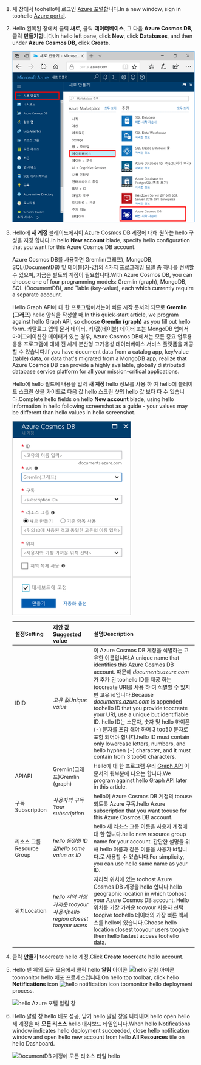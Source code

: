 1. <span data-ttu-id="cfefe-101">새 창에서 toohello에 로그인 [Azure 포털](https://portal.azure.com/)합니다.</span><span class="sxs-lookup"><span data-stu-id="cfefe-101">In a new window, sign in toohello [Azure portal](https://portal.azure.com/).</span></span>
2. <span data-ttu-id="cfefe-102">Hello 왼쪽된 창에서 클릭 **새로**, 클릭 **데이터베이스**, 그 다음 **Azure Cosmos DB**, 클릭 **만들기**합니다.</span><span class="sxs-lookup"><span data-stu-id="cfefe-102">In hello left pane, click **New**, click **Databases**, and then under **Azure Cosmos DB**, click **Create**.</span></span>
   
   ![Azure Portal 데이터베이스 창](./media/cosmos-db-create-dbaccount-graph/create-nosql-db-databases-json-tutorial-1.png)

3. <span data-ttu-id="cfefe-104">Hello에 **새 계정** 블레이드에서이 Azure Cosmos DB 계정에 대해 원하는 hello 구성을 지정 합니다.</span><span class="sxs-lookup"><span data-stu-id="cfefe-104">In hello **New account** blade, specify hello configuration that you want for this Azure Cosmos DB account.</span></span> 

    <span data-ttu-id="cfefe-105">Azure Cosmos DB를 사용하면 Gremlin(그래프), MongoDB, SQL(DocumentDB) 및 테이블(키-값)의 4가지 프로그래밍 모델 중 하나를 선택할 수 있으며, 지금은 별도의 계정이 필요합니다.</span><span class="sxs-lookup"><span data-stu-id="cfefe-105">With Azure Cosmos DB, you can choose one of four programming models: Gremlin (graph), MongoDB, SQL (DocumentDB), and Table (key-value), each which currently require a separate account.</span></span>
       
    <span data-ttu-id="cfefe-106">Hello Graph API에 대 한 프로그램에서는이 빠른 시작 문서의 되므로 **Gremlin (그래프)** hello 양식을 작성할 때.</span><span class="sxs-lookup"><span data-stu-id="cfefe-106">In this quick-start article, we program against hello Graph API, so choose **Gremlin (graph)** as you fill out hello form.</span></span> <span data-ttu-id="cfefe-107">카탈로그 앱의 문서 데이터, 키/값(테이블) 데이터 또는 MongoDB 앱에서 마이그레이션한 데이터가 있는 경우, Azure Cosmos DB에서는 모든 중요 업무용 응용 프로그램에 대해 전 세계 분산형 고가용성 데이터베이스 서비스 플랫폼을 제공할 수 있습니다.</span><span class="sxs-lookup"><span data-stu-id="cfefe-107">If you have document data from a catalog app, key/value (table) data, or data that's migrated from a MongoDB app, realize that Azure Cosmos DB can provide a highly available, globally distributed database service platform for all your mission-critical applications.</span></span>

    <span data-ttu-id="cfefe-108">Hello에 hello 필드에 내용을 입력 **새 계정** hello 정보를 사용 하 여 hello에 블레이드 스크린 샷을 가이드로 다음 값 hello 스크린 샷의 hello 값 보다 다 수 있습니다.</span><span class="sxs-lookup"><span data-stu-id="cfefe-108">Complete hello fields on hello **New account** blade, using hello information in hello following screenshot as a guide - your values may be different than hello values in hello screenshot.</span></span>
 
    ![hello Azure Cosmos DB에 대 한 새 계정 블레이드](./media/cosmos-db-create-dbaccount-graph/create-nosql-db-databases-json-tutorial-2.png)

    <span data-ttu-id="cfefe-110">설정</span><span class="sxs-lookup"><span data-stu-id="cfefe-110">Setting</span></span>|<span data-ttu-id="cfefe-111">제안 값</span><span class="sxs-lookup"><span data-stu-id="cfefe-111">Suggested value</span></span>|<span data-ttu-id="cfefe-112">설명</span><span class="sxs-lookup"><span data-stu-id="cfefe-112">Description</span></span>
    ---|---|---
    <span data-ttu-id="cfefe-113">ID</span><span class="sxs-lookup"><span data-stu-id="cfefe-113">ID</span></span>|<span data-ttu-id="cfefe-114">*고유 값*</span><span class="sxs-lookup"><span data-stu-id="cfefe-114">*Unique value*</span></span>|<span data-ttu-id="cfefe-115">이 Azure Cosmos DB 계정을 식별하는 고유한 이름입니다.</span><span class="sxs-lookup"><span data-stu-id="cfefe-115">A unique name that identifies this Azure Cosmos DB account.</span></span> <span data-ttu-id="cfefe-116">때문에 *documents.azure.com* 가 추가 된 toohello ID를 제공 하는 toocreate URI를 사용 하 여 식별할 수 있지만 고유 id입니다.</span><span class="sxs-lookup"><span data-stu-id="cfefe-116">Because *documents.azure.com* is appended toohello ID that you provide toocreate your URI, use a unique but identifiable ID.</span></span> <span data-ttu-id="cfefe-117">hello ID는 소문자, 숫자 및 hello 하이픈 (-) 문자를 포함 해야 하며 3 too50 문자로 포함 되어야 합니다.</span><span class="sxs-lookup"><span data-stu-id="cfefe-117">hello ID must contain only lowercase letters, numbers, and hello hyphen (-) character, and it must contain from 3 too50 characters.</span></span>
    <span data-ttu-id="cfefe-118">API</span><span class="sxs-lookup"><span data-stu-id="cfefe-118">API</span></span>|<span data-ttu-id="cfefe-119">Gremlin(그래프)</span><span class="sxs-lookup"><span data-stu-id="cfefe-119">Gremlin (graph)</span></span>|<span data-ttu-id="cfefe-120">Hello에 대 한 프로그램 우리 [Graph API](../articles/cosmos-db/graph-introduction.md) 이 문서의 뒷부분에 나오는 합니다.</span><span class="sxs-lookup"><span data-stu-id="cfefe-120">We program against hello [Graph API](../articles/cosmos-db/graph-introduction.md) later in this article.</span></span>|
    <span data-ttu-id="cfefe-121">구독</span><span class="sxs-lookup"><span data-stu-id="cfefe-121">Subscription</span></span>|<span data-ttu-id="cfefe-122">*사용자의 구독*</span><span class="sxs-lookup"><span data-stu-id="cfefe-122">*Your subscription*</span></span>|<span data-ttu-id="cfefe-123">hello이 Azure Cosmos DB 계정의 toouse 되도록 Azure 구독.</span><span class="sxs-lookup"><span data-stu-id="cfefe-123">hello Azure subscription that you want toouse for this Azure Cosmos DB account.</span></span> 
    <span data-ttu-id="cfefe-124">리소스 그룹</span><span class="sxs-lookup"><span data-stu-id="cfefe-124">Resource Group</span></span>|<span data-ttu-id="cfefe-125">*hello 동일한 ID 값*</span><span class="sxs-lookup"><span data-stu-id="cfefe-125">*hello same value as ID*</span></span>|<span data-ttu-id="cfefe-126">hello 새 리소스 그룹 이름을 사용자 계정에 대 한 합니다.</span><span class="sxs-lookup"><span data-stu-id="cfefe-126">hello new resource group name for your account.</span></span> <span data-ttu-id="cfefe-127">간단한 설명을 위해 hello 이름과 같은 이름을 사용자 id입니다.로 사용할 수 있습니다.</span><span class="sxs-lookup"><span data-stu-id="cfefe-127">For simplicity, you can use hello same name as your ID.</span></span> 
    <span data-ttu-id="cfefe-128">위치</span><span class="sxs-lookup"><span data-stu-id="cfefe-128">Location</span></span>|<span data-ttu-id="cfefe-129">*hello 지역 가장 가까운 tooyour 사용자*</span><span class="sxs-lookup"><span data-stu-id="cfefe-129">*hello region closest tooyour users*</span></span>|<span data-ttu-id="cfefe-130">지리적 위치에 있는 toohost Azure Cosmos DB 계정을 hello 합니다.</span><span class="sxs-lookup"><span data-stu-id="cfefe-130">hello geographic location in which toohost your Azure Cosmos DB account.</span></span> <span data-ttu-id="cfefe-131">Hello 위치를 가장 가까운 tooyour 사용자 선택 toogive toohello 데이터의 가장 빠른 액세스를 hello에 있습니다.</span><span class="sxs-lookup"><span data-stu-id="cfefe-131">Choose hello location closest tooyour users toogive them hello fastest access toohello data.</span></span>

4. <span data-ttu-id="cfefe-132">클릭 **만들기** toocreate hello 계정.</span><span class="sxs-lookup"><span data-stu-id="cfefe-132">Click **Create** toocreate hello account.</span></span>
5. <span data-ttu-id="cfefe-133">Hello 맨 위의 도구 모음에서 클릭 hello **알림** 아이콘 ![hello 알림 아이콘](./media/cosmos-db-create-dbaccount-graph/notification-icon.png) toomonitor hello 배포 프로세스입니다.</span><span class="sxs-lookup"><span data-stu-id="cfefe-133">On hello top toolbar, click hello **Notifications** icon ![hello notification icon](./media/cosmos-db-create-dbaccount-graph/notification-icon.png) toomonitor hello deployment process.</span></span>

    ![hello Azure 포털 알림 창](./media/cosmos-db-create-dbaccount-graph/notification.png)

6.  <span data-ttu-id="cfefe-135">Hello 알림 창 hello 배포 성공, 닫기 hello 알림 창을 나타내며 hello open hello 새 계정을 때 **모든 리소스** hello 대시보드 타일입니다.</span><span class="sxs-lookup"><span data-stu-id="cfefe-135">When hello Notifications window indicates hello deployment succeeded, close hello notification window and open hello new account from hello **All Resources** tile on hello Dashboard.</span></span> 

    ![DocumentDB 계정에 모든 리소스 타일 hello](./media/cosmos-db-create-dbaccount-graph/azure-documentdb-all-resources.png)

